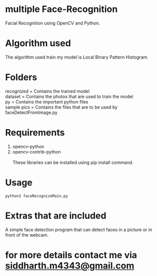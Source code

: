 # multiple Face-Recognition
Facial Recognition using OpenCV and Python.

# Algorithm used
The algorithm used train my model is Local Binary Pattern Histogram.

# Folders
recognized = Contains the trained model<br>
dataset = Contains the photos that are used to train the model<br>
py = Contains the important python files<br>
sample pics = Contains the files that are to be used by faceDetectFromImage.py<br>

# Requirements
1. opencv-python<br>
2. opencv-contrib-python<br>
<br>These libraries can be installed using pip install command.

# Usage
    python3 faceRecognizeMain.py


# Extras that are included
A simple face detection program that can detect faces in a picture or in front of the webcam.

# for more details contact me via siddharth.m4343@gmail.com
